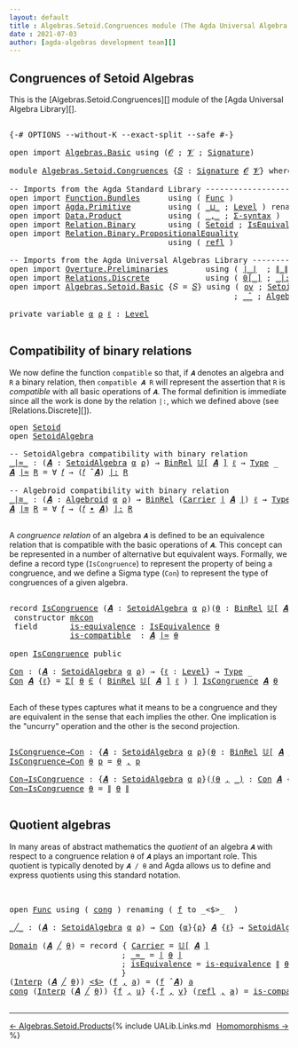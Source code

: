 ```yaml
---
layout: default
title : Algebras.Setoid.Congruences module (The Agda Universal Algebra Library)
date : 2021-07-03
author: [agda-algebras development team][]
---
```


## <a id="congruences-of-setoidalgebras">Congruences of Setoid Algebras</a>

This is the [Algebras.Setoid.Congruences][] module of the [Agda Universal Algebra Library][].

<pre class="Agda">

<a id="353" class="Symbol">{-#</a> <a id="357" class="Keyword">OPTIONS</a> <a id="365" class="Pragma">--without-K</a> <a id="377" class="Pragma">--exact-split</a> <a id="391" class="Pragma">--safe</a> <a id="398" class="Symbol">#-}</a>

<a id="403" class="Keyword">open</a> <a id="408" class="Keyword">import</a> <a id="415" href="Algebras.Basic.html" class="Module">Algebras.Basic</a> <a id="430" class="Keyword">using</a> <a id="436" class="Symbol">(</a><a id="437" href="Algebras.Basic.html#1139" class="Generalizable">𝓞</a> <a id="439" class="Symbol">;</a> <a id="441" href="Algebras.Basic.html#1141" class="Generalizable">𝓥</a> <a id="443" class="Symbol">;</a> <a id="445" href="Algebras.Basic.html#3865" class="Function">Signature</a><a id="454" class="Symbol">)</a>

<a id="457" class="Keyword">module</a> <a id="464" href="Algebras.Setoid.Congruences.html" class="Module">Algebras.Setoid.Congruences</a> <a id="492" class="Symbol">{</a><a id="493" href="Algebras.Setoid.Congruences.html#493" class="Bound">𝑆</a> <a id="495" class="Symbol">:</a> <a id="497" href="Algebras.Basic.html#3865" class="Function">Signature</a> <a id="507" href="Algebras.Basic.html#1139" class="Generalizable">𝓞</a> <a id="509" href="Algebras.Basic.html#1141" class="Generalizable">𝓥</a><a id="510" class="Symbol">}</a> <a id="512" class="Keyword">where</a>

<a id="519" class="Comment">-- Imports from the Agda Standard Library ---------------------------------------</a>
<a id="601" class="Keyword">open</a> <a id="606" class="Keyword">import</a> <a id="613" href="Function.Bundles.html" class="Module">Function.Bundles</a>      <a id="635" class="Keyword">using</a> <a id="641" class="Symbol">(</a> <a id="643" href="Function.Bundles.html#1868" class="Record">Func</a> <a id="648" class="Symbol">)</a>
<a id="650" class="Keyword">open</a> <a id="655" class="Keyword">import</a> <a id="662" href="Agda.Primitive.html" class="Module">Agda.Primitive</a>        <a id="684" class="Keyword">using</a> <a id="690" class="Symbol">(</a> <a id="692" href="Agda.Primitive.html#810" class="Primitive Operator">_⊔_</a> <a id="696" class="Symbol">;</a> <a id="698" href="Agda.Primitive.html#597" class="Postulate">Level</a> <a id="704" class="Symbol">)</a> <a id="706" class="Keyword">renaming</a> <a id="715" class="Symbol">(</a> <a id="717" href="Agda.Primitive.html#326" class="Primitive">Set</a> <a id="721" class="Symbol">to</a> <a id="724" class="Primitive">Type</a> <a id="729" class="Symbol">)</a>
<a id="731" class="Keyword">open</a> <a id="736" class="Keyword">import</a> <a id="743" href="Data.Product.html" class="Module">Data.Product</a>          <a id="765" class="Keyword">using</a> <a id="771" class="Symbol">(</a> <a id="773" href="Agda.Builtin.Sigma.html#236" class="InductiveConstructor Operator">_,_</a> <a id="777" class="Symbol">;</a> <a id="779" href="Data.Product.html#916" class="Function">Σ-syntax</a> <a id="788" class="Symbol">)</a>
<a id="790" class="Keyword">open</a> <a id="795" class="Keyword">import</a> <a id="802" href="Relation.Binary.html" class="Module">Relation.Binary</a>       <a id="824" class="Keyword">using</a> <a id="830" class="Symbol">(</a> <a id="832" href="Relation.Binary.Bundles.html#1009" class="Record">Setoid</a> <a id="839" class="Symbol">;</a> <a id="841" href="Relation.Binary.Structures.html#1522" class="Record">IsEquivalence</a> <a id="855" class="Symbol">)</a> <a id="857" class="Keyword">renaming</a> <a id="866" class="Symbol">(</a> <a id="868" href="Relation.Binary.Core.html#882" class="Function">Rel</a> <a id="872" class="Symbol">to</a> <a id="875" class="Function">BinRel</a> <a id="882" class="Symbol">)</a>
<a id="884" class="Keyword">open</a> <a id="889" class="Keyword">import</a> <a id="896" href="Relation.Binary.PropositionalEquality.html" class="Module">Relation.Binary.PropositionalEquality</a>
                                  <a id="968" class="Keyword">using</a> <a id="974" class="Symbol">(</a> <a id="976" href="Agda.Builtin.Equality.html#208" class="InductiveConstructor">refl</a> <a id="981" class="Symbol">)</a>

<a id="984" class="Comment">-- Imports from the Agda Universal Algebras Library ------------------------------</a>
<a id="1067" class="Keyword">open</a> <a id="1072" class="Keyword">import</a> <a id="1079" href="Overture.Preliminaries.html" class="Module">Overture.Preliminaries</a>        <a id="1109" class="Keyword">using</a> <a id="1115" class="Symbol">(</a> <a id="1117" href="Overture.Preliminaries.html#4524" class="Function Operator">∣_∣</a>  <a id="1122" class="Symbol">;</a> <a id="1124" href="Overture.Preliminaries.html#4562" class="Function Operator">∥_∥</a>  <a id="1129" class="Symbol">)</a>
<a id="1131" class="Keyword">open</a> <a id="1136" class="Keyword">import</a> <a id="1143" href="Relations.Discrete.html" class="Module">Relations.Discrete</a>            <a id="1173" class="Keyword">using</a> <a id="1179" class="Symbol">(</a> <a id="1181" href="Relations.Discrete.html#4183" class="Function Operator">0[_]</a> <a id="1186" class="Symbol">;</a> <a id="1188" href="Relations.Discrete.html#6528" class="Function Operator">_|:_</a> <a id="1193" class="Symbol">)</a>
<a id="1195" class="Keyword">open</a> <a id="1200" class="Keyword">import</a> <a id="1207" href="Algebras.Setoid.Basic.html" class="Module">Algebras.Setoid.Basic</a> <a id="1229" class="Symbol">{</a><a id="1230" class="Argument">𝑆</a> <a id="1232" class="Symbol">=</a> <a id="1234" href="Algebras.Setoid.Congruences.html#493" class="Bound">𝑆</a><a id="1235" class="Symbol">}</a> <a id="1237" class="Keyword">using</a> <a id="1243" class="Symbol">(</a> <a id="1245" href="Algebras.Setoid.Basic.html#1148" class="Function">ov</a> <a id="1248" class="Symbol">;</a> <a id="1250" href="Algebras.Setoid.Basic.html#3236" class="Record">SetoidAlgebra</a> <a id="1264" class="Symbol">;</a> <a id="1266" href="Algebras.Setoid.Basic.html#3899" class="Function Operator">𝕌[_]</a>
                                                <a id="1319" class="Symbol">;</a> <a id="1321" href="Algebras.Setoid.Basic.html#4531" class="Function Operator">_̂_</a> <a id="1325" class="Symbol">;</a> <a id="1327" href="Algebras.Setoid.Basic.html#2771" class="Function">Algebroid</a> <a id="1337" class="Symbol">;</a> <a id="1339" href="Algebras.Setoid.Basic.html#4393" class="Function Operator">_∙_</a> <a id="1343" class="Symbol">)</a>

<a id="1346" class="Keyword">private</a> <a id="1354" class="Keyword">variable</a> <a id="1363" href="Algebras.Setoid.Congruences.html#1363" class="Generalizable">α</a> <a id="1365" href="Algebras.Setoid.Congruences.html#1365" class="Generalizable">ρ</a> <a id="1367" href="Algebras.Setoid.Congruences.html#1367" class="Generalizable">ℓ</a> <a id="1369" class="Symbol">:</a> <a id="1371" href="Agda.Primitive.html#597" class="Postulate">Level</a>

</pre>

## <a id="compatibility-of-binary-relations">Compatibility of binary relations</a>

We now define the function `compatible` so that, if `𝑨` denotes an algebra and `R` a binary relation, then `compatible 𝑨 R` will represent the assertion that `R` is *compatible* with all basic operations of `𝑨`. The formal definition is immediate since all the work is done by the relation `|:`, which we defined above (see [Relations.Discrete][]).

<pre class="Agda">
<a id="1837" class="Keyword">open</a> <a id="1842" href="Relation.Binary.Bundles.html#1009" class="Module">Setoid</a>
<a id="1849" class="Keyword">open</a> <a id="1854" href="Algebras.Setoid.Basic.html#3236" class="Module">SetoidAlgebra</a>

<a id="1869" class="Comment">-- SetoidAlgebra compatibility with binary relation</a>
<a id="_∣≈_"></a><a id="1921" href="Algebras.Setoid.Congruences.html#1921" class="Function Operator">_∣≈_</a> <a id="1926" class="Symbol">:</a> <a id="1928" class="Symbol">(</a><a id="1929" href="Algebras.Setoid.Congruences.html#1929" class="Bound">𝑨</a> <a id="1931" class="Symbol">:</a> <a id="1933" href="Algebras.Setoid.Basic.html#3236" class="Record">SetoidAlgebra</a> <a id="1947" href="Algebras.Setoid.Congruences.html#1363" class="Generalizable">α</a> <a id="1949" href="Algebras.Setoid.Congruences.html#1365" class="Generalizable">ρ</a><a id="1950" class="Symbol">)</a> <a id="1952" class="Symbol">→</a> <a id="1954" href="Algebras.Setoid.Congruences.html#875" class="Function">BinRel</a> <a id="1961" href="Algebras.Setoid.Basic.html#3899" class="Function Operator">𝕌[</a> <a id="1964" href="Algebras.Setoid.Congruences.html#1929" class="Bound">𝑨</a> <a id="1966" href="Algebras.Setoid.Basic.html#3899" class="Function Operator">]</a> <a id="1968" href="Algebras.Setoid.Congruences.html#1367" class="Generalizable">ℓ</a> <a id="1970" class="Symbol">→</a> <a id="1972" href="Algebras.Setoid.Congruences.html#724" class="Primitive">Type</a> <a id="1977" class="Symbol">_</a>
<a id="1979" href="Algebras.Setoid.Congruences.html#1979" class="Bound">𝑨</a> <a id="1981" href="Algebras.Setoid.Congruences.html#1921" class="Function Operator">∣≈</a> <a id="1984" href="Algebras.Setoid.Congruences.html#1984" class="Bound">R</a> <a id="1986" class="Symbol">=</a> <a id="1988" class="Symbol">∀</a> <a id="1990" href="Algebras.Setoid.Congruences.html#1990" class="Bound">𝑓</a> <a id="1992" class="Symbol">→</a> <a id="1994" class="Symbol">(</a><a id="1995" href="Algebras.Setoid.Congruences.html#1990" class="Bound">𝑓</a> <a id="1997" href="Algebras.Setoid.Basic.html#4531" class="Function Operator">̂</a> <a id="1999" href="Algebras.Setoid.Congruences.html#1979" class="Bound">𝑨</a><a id="2000" class="Symbol">)</a> <a id="2002" href="Relations.Discrete.html#6528" class="Function Operator">|:</a> <a id="2005" href="Algebras.Setoid.Congruences.html#1984" class="Bound">R</a>

<a id="2008" class="Comment">-- Algebroid compatibility with binary relation</a>
<a id="_∣≋_"></a><a id="2056" href="Algebras.Setoid.Congruences.html#2056" class="Function Operator">_∣≋_</a> <a id="2061" class="Symbol">:</a> <a id="2063" class="Symbol">(</a><a id="2064" href="Algebras.Setoid.Congruences.html#2064" class="Bound">𝑨</a> <a id="2066" class="Symbol">:</a> <a id="2068" href="Algebras.Setoid.Basic.html#2771" class="Function">Algebroid</a> <a id="2078" href="Algebras.Setoid.Congruences.html#1363" class="Generalizable">α</a> <a id="2080" href="Algebras.Setoid.Congruences.html#1365" class="Generalizable">ρ</a><a id="2081" class="Symbol">)</a> <a id="2083" class="Symbol">→</a> <a id="2085" href="Algebras.Setoid.Congruences.html#875" class="Function">BinRel</a> <a id="2092" class="Symbol">(</a><a id="2093" href="Relation.Binary.Bundles.html#1072" class="Field">Carrier</a> <a id="2101" href="Overture.Preliminaries.html#4524" class="Function Operator">∣</a> <a id="2103" href="Algebras.Setoid.Congruences.html#2064" class="Bound">𝑨</a> <a id="2105" href="Overture.Preliminaries.html#4524" class="Function Operator">∣</a><a id="2106" class="Symbol">)</a> <a id="2108" href="Algebras.Setoid.Congruences.html#1367" class="Generalizable">ℓ</a> <a id="2110" class="Symbol">→</a> <a id="2112" href="Algebras.Setoid.Congruences.html#724" class="Primitive">Type</a> <a id="2117" class="Symbol">_</a>
<a id="2119" href="Algebras.Setoid.Congruences.html#2119" class="Bound">𝑨</a> <a id="2121" href="Algebras.Setoid.Congruences.html#2056" class="Function Operator">∣≋</a> <a id="2124" href="Algebras.Setoid.Congruences.html#2124" class="Bound">R</a> <a id="2126" class="Symbol">=</a> <a id="2128" class="Symbol">∀</a> <a id="2130" href="Algebras.Setoid.Congruences.html#2130" class="Bound">𝑓</a> <a id="2132" class="Symbol">→</a> <a id="2134" class="Symbol">(</a><a id="2135" href="Algebras.Setoid.Congruences.html#2130" class="Bound">𝑓</a> <a id="2137" href="Algebras.Setoid.Basic.html#4393" class="Function Operator">∙</a> <a id="2139" href="Algebras.Setoid.Congruences.html#2119" class="Bound">𝑨</a><a id="2140" class="Symbol">)</a> <a id="2142" href="Relations.Discrete.html#6528" class="Function Operator">|:</a> <a id="2145" href="Algebras.Setoid.Congruences.html#2124" class="Bound">R</a>

</pre>


A *congruence relation* of an algebra `𝑨` is defined to be an equivalence relation that is compatible with the basic operations of `𝑨`.  This concept can be represented in a number of alternative but equivalent ways.
Formally, we define a record type (`IsCongruence`) to represent the property of being a congruence, and we define a Sigma type (`Con`) to represent the type of congruences of a given algebra.

<pre class="Agda">

<a id="2585" class="Keyword">record</a> <a id="IsCongruence"></a><a id="2592" href="Algebras.Setoid.Congruences.html#2592" class="Record">IsCongruence</a> <a id="2605" class="Symbol">(</a><a id="2606" href="Algebras.Setoid.Congruences.html#2606" class="Bound">𝑨</a> <a id="2608" class="Symbol">:</a> <a id="2610" href="Algebras.Setoid.Basic.html#3236" class="Record">SetoidAlgebra</a> <a id="2624" href="Algebras.Setoid.Congruences.html#1363" class="Generalizable">α</a> <a id="2626" href="Algebras.Setoid.Congruences.html#1365" class="Generalizable">ρ</a><a id="2627" class="Symbol">)(</a><a id="2629" href="Algebras.Setoid.Congruences.html#2629" class="Bound">θ</a> <a id="2631" class="Symbol">:</a> <a id="2633" href="Algebras.Setoid.Congruences.html#875" class="Function">BinRel</a> <a id="2640" href="Algebras.Setoid.Basic.html#3899" class="Function Operator">𝕌[</a> <a id="2643" href="Algebras.Setoid.Congruences.html#2606" class="Bound">𝑨</a> <a id="2645" href="Algebras.Setoid.Basic.html#3899" class="Function Operator">]</a> <a id="2647" href="Algebras.Setoid.Congruences.html#1367" class="Generalizable">ℓ</a><a id="2648" class="Symbol">)</a> <a id="2650" class="Symbol">:</a> <a id="2652" href="Algebras.Setoid.Congruences.html#724" class="Primitive">Type</a> <a id="2657" class="Symbol">(</a><a id="2658" href="Algebras.Setoid.Basic.html#1148" class="Function">ov</a> <a id="2661" href="Algebras.Setoid.Congruences.html#2647" class="Bound">ℓ</a> <a id="2663" href="Agda.Primitive.html#810" class="Primitive Operator">⊔</a> <a id="2665" href="Algebras.Setoid.Congruences.html#2624" class="Bound">α</a><a id="2666" class="Symbol">)</a>  <a id="2669" class="Keyword">where</a>
 <a id="2676" class="Keyword">constructor</a> <a id="mkcon"></a><a id="2688" href="Algebras.Setoid.Congruences.html#2688" class="InductiveConstructor">mkcon</a>
 <a id="2695" class="Keyword">field</a>       <a id="IsCongruence.is-equivalence"></a><a id="2707" href="Algebras.Setoid.Congruences.html#2707" class="Field">is-equivalence</a> <a id="2722" class="Symbol">:</a> <a id="2724" href="Relation.Binary.Structures.html#1522" class="Record">IsEquivalence</a> <a id="2738" href="Algebras.Setoid.Congruences.html#2629" class="Bound">θ</a>
             <a id="IsCongruence.is-compatible"></a><a id="2753" href="Algebras.Setoid.Congruences.html#2753" class="Field">is-compatible</a>  <a id="2768" class="Symbol">:</a> <a id="2770" href="Algebras.Setoid.Congruences.html#2606" class="Bound">𝑨</a> <a id="2772" href="Algebras.Setoid.Congruences.html#1921" class="Function Operator">∣≈</a> <a id="2775" href="Algebras.Setoid.Congruences.html#2629" class="Bound">θ</a>

<a id="2778" class="Keyword">open</a> <a id="2783" href="Algebras.Setoid.Congruences.html#2592" class="Module">IsCongruence</a> <a id="2796" class="Keyword">public</a>

<a id="Con"></a><a id="2804" href="Algebras.Setoid.Congruences.html#2804" class="Function">Con</a> <a id="2808" class="Symbol">:</a> <a id="2810" class="Symbol">(</a><a id="2811" href="Algebras.Setoid.Congruences.html#2811" class="Bound">𝑨</a> <a id="2813" class="Symbol">:</a> <a id="2815" href="Algebras.Setoid.Basic.html#3236" class="Record">SetoidAlgebra</a> <a id="2829" href="Algebras.Setoid.Congruences.html#1363" class="Generalizable">α</a> <a id="2831" href="Algebras.Setoid.Congruences.html#1365" class="Generalizable">ρ</a><a id="2832" class="Symbol">)</a> <a id="2834" class="Symbol">→</a> <a id="2836" class="Symbol">{</a><a id="2837" href="Algebras.Setoid.Congruences.html#2837" class="Bound">ℓ</a> <a id="2839" class="Symbol">:</a> <a id="2841" href="Agda.Primitive.html#597" class="Postulate">Level</a><a id="2846" class="Symbol">}</a> <a id="2848" class="Symbol">→</a> <a id="2850" href="Algebras.Setoid.Congruences.html#724" class="Primitive">Type</a> <a id="2855" class="Symbol">_</a>
<a id="2857" href="Algebras.Setoid.Congruences.html#2804" class="Function">Con</a> <a id="2861" href="Algebras.Setoid.Congruences.html#2861" class="Bound">𝑨</a> <a id="2863" class="Symbol">{</a><a id="2864" href="Algebras.Setoid.Congruences.html#2864" class="Bound">ℓ</a><a id="2865" class="Symbol">}</a> <a id="2867" class="Symbol">=</a> <a id="2869" href="Data.Product.html#916" class="Function">Σ[</a> <a id="2872" href="Algebras.Setoid.Congruences.html#2872" class="Bound">θ</a> <a id="2874" href="Data.Product.html#916" class="Function">∈</a> <a id="2876" class="Symbol">(</a> <a id="2878" href="Algebras.Setoid.Congruences.html#875" class="Function">BinRel</a> <a id="2885" href="Algebras.Setoid.Basic.html#3899" class="Function Operator">𝕌[</a> <a id="2888" href="Algebras.Setoid.Congruences.html#2861" class="Bound">𝑨</a> <a id="2890" href="Algebras.Setoid.Basic.html#3899" class="Function Operator">]</a> <a id="2892" href="Algebras.Setoid.Congruences.html#2864" class="Bound">ℓ</a> <a id="2894" class="Symbol">)</a> <a id="2896" href="Data.Product.html#916" class="Function">]</a> <a id="2898" href="Algebras.Setoid.Congruences.html#2592" class="Record">IsCongruence</a> <a id="2911" href="Algebras.Setoid.Congruences.html#2861" class="Bound">𝑨</a> <a id="2913" href="Algebras.Setoid.Congruences.html#2872" class="Bound">θ</a>

</pre>

Each of these types captures what it means to be a congruence and they are equivalent in the sense that each implies the other. One implication is the "uncurry" operation and the other is the second projection.

<pre class="Agda">

<a id="IsCongruence→Con"></a><a id="3154" href="Algebras.Setoid.Congruences.html#3154" class="Function">IsCongruence→Con</a> <a id="3171" class="Symbol">:</a> <a id="3173" class="Symbol">{</a><a id="3174" href="Algebras.Setoid.Congruences.html#3174" class="Bound">𝑨</a> <a id="3176" class="Symbol">:</a> <a id="3178" href="Algebras.Setoid.Basic.html#3236" class="Record">SetoidAlgebra</a> <a id="3192" href="Algebras.Setoid.Congruences.html#1363" class="Generalizable">α</a> <a id="3194" href="Algebras.Setoid.Congruences.html#1365" class="Generalizable">ρ</a><a id="3195" class="Symbol">}(</a><a id="3197" href="Algebras.Setoid.Congruences.html#3197" class="Bound">θ</a> <a id="3199" class="Symbol">:</a> <a id="3201" href="Algebras.Setoid.Congruences.html#875" class="Function">BinRel</a> <a id="3208" href="Algebras.Setoid.Basic.html#3899" class="Function Operator">𝕌[</a> <a id="3211" href="Algebras.Setoid.Congruences.html#3174" class="Bound">𝑨</a> <a id="3213" href="Algebras.Setoid.Basic.html#3899" class="Function Operator">]</a> <a id="3215" href="Algebras.Setoid.Congruences.html#1367" class="Generalizable">ℓ</a><a id="3216" class="Symbol">)</a> <a id="3218" class="Symbol">→</a> <a id="3220" href="Algebras.Setoid.Congruences.html#2592" class="Record">IsCongruence</a> <a id="3233" href="Algebras.Setoid.Congruences.html#3174" class="Bound">𝑨</a> <a id="3235" href="Algebras.Setoid.Congruences.html#3197" class="Bound">θ</a> <a id="3237" class="Symbol">→</a> <a id="3239" href="Algebras.Setoid.Congruences.html#2804" class="Function">Con</a> <a id="3243" href="Algebras.Setoid.Congruences.html#3174" class="Bound">𝑨</a>
<a id="3245" href="Algebras.Setoid.Congruences.html#3154" class="Function">IsCongruence→Con</a> <a id="3262" href="Algebras.Setoid.Congruences.html#3262" class="Bound">θ</a> <a id="3264" href="Algebras.Setoid.Congruences.html#3264" class="Bound">p</a> <a id="3266" class="Symbol">=</a> <a id="3268" href="Algebras.Setoid.Congruences.html#3262" class="Bound">θ</a> <a id="3270" href="Agda.Builtin.Sigma.html#236" class="InductiveConstructor Operator">,</a> <a id="3272" href="Algebras.Setoid.Congruences.html#3264" class="Bound">p</a>

<a id="Con→IsCongruence"></a><a id="3275" href="Algebras.Setoid.Congruences.html#3275" class="Function">Con→IsCongruence</a> <a id="3292" class="Symbol">:</a> <a id="3294" class="Symbol">{</a><a id="3295" href="Algebras.Setoid.Congruences.html#3295" class="Bound">𝑨</a> <a id="3297" class="Symbol">:</a> <a id="3299" href="Algebras.Setoid.Basic.html#3236" class="Record">SetoidAlgebra</a> <a id="3313" href="Algebras.Setoid.Congruences.html#1363" class="Generalizable">α</a> <a id="3315" href="Algebras.Setoid.Congruences.html#1365" class="Generalizable">ρ</a><a id="3316" class="Symbol">}(</a><a id="3318" href="Algebras.Setoid.Congruences.html#3318" class="Bound">(</a><a id="3319" href="Algebras.Setoid.Congruences.html#3319" class="Bound">θ</a> <a id="3321" href="Agda.Builtin.Sigma.html#236" class="InductiveConstructor Operator">,</a> <a id="3323" href="Algebras.Setoid.Congruences.html#3318" class="Bound">_)</a> <a id="3326" class="Symbol">:</a> <a id="3328" href="Algebras.Setoid.Congruences.html#2804" class="Function">Con</a> <a id="3332" href="Algebras.Setoid.Congruences.html#3295" class="Bound">𝑨</a> <a id="3334" class="Symbol">{</a><a id="3335" href="Algebras.Setoid.Congruences.html#1367" class="Generalizable">ℓ</a><a id="3336" class="Symbol">})</a> <a id="3339" class="Symbol">→</a> <a id="3341" href="Algebras.Setoid.Congruences.html#2592" class="Record">IsCongruence</a> <a id="3354" href="Algebras.Setoid.Congruences.html#3295" class="Bound">𝑨</a> <a id="3356" href="Algebras.Setoid.Congruences.html#3319" class="Bound">θ</a>
<a id="3358" href="Algebras.Setoid.Congruences.html#3275" class="Function">Con→IsCongruence</a> <a id="3375" href="Algebras.Setoid.Congruences.html#3375" class="Bound">θ</a> <a id="3377" class="Symbol">=</a> <a id="3379" href="Overture.Preliminaries.html#4562" class="Function Operator">∥</a> <a id="3381" href="Algebras.Setoid.Congruences.html#3375" class="Bound">θ</a> <a id="3383" href="Overture.Preliminaries.html#4562" class="Function Operator">∥</a>

</pre>


## <a id="quotient-algebras">Quotient algebras</a>

In many areas of abstract mathematics the *quotient* of an algebra `𝑨` with respect to a congruence relation `θ` of `𝑨` plays an important role. This quotient is typically denoted by `𝑨 / θ` and Agda allows us to define and express quotients using this standard notation.

<pre class="Agda">


<a id="3739" class="Keyword">open</a> <a id="3744" href="Function.Bundles.html#1868" class="Module">Func</a> <a id="3749" class="Keyword">using</a> <a id="3755" class="Symbol">(</a> <a id="3757" href="Function.Bundles.html#1938" class="Field">cong</a> <a id="3762" class="Symbol">)</a> <a id="3764" class="Keyword">renaming</a> <a id="3773" class="Symbol">(</a> <a id="3775" href="Function.Bundles.html#1919" class="Field">f</a> <a id="3777" class="Symbol">to</a> <a id="3780" class="Field">_&lt;$&gt;_</a>  <a id="3787" class="Symbol">)</a>

<a id="_╱_"></a><a id="3790" href="Algebras.Setoid.Congruences.html#3790" class="Function Operator">_╱_</a> <a id="3794" class="Symbol">:</a> <a id="3796" class="Symbol">(</a><a id="3797" href="Algebras.Setoid.Congruences.html#3797" class="Bound">𝑨</a> <a id="3799" class="Symbol">:</a> <a id="3801" href="Algebras.Setoid.Basic.html#3236" class="Record">SetoidAlgebra</a> <a id="3815" href="Algebras.Setoid.Congruences.html#1363" class="Generalizable">α</a> <a id="3817" href="Algebras.Setoid.Congruences.html#1365" class="Generalizable">ρ</a><a id="3818" class="Symbol">)</a> <a id="3820" class="Symbol">→</a> <a id="3822" href="Algebras.Setoid.Congruences.html#2804" class="Function">Con</a> <a id="3826" class="Symbol">{</a><a id="3827" href="Algebras.Setoid.Congruences.html#1363" class="Generalizable">α</a><a id="3828" class="Symbol">}{</a><a id="3830" href="Algebras.Setoid.Congruences.html#1365" class="Generalizable">ρ</a><a id="3831" class="Symbol">}</a> <a id="3833" href="Algebras.Setoid.Congruences.html#3797" class="Bound">𝑨</a> <a id="3835" class="Symbol">{</a><a id="3836" href="Algebras.Setoid.Congruences.html#1367" class="Generalizable">ℓ</a><a id="3837" class="Symbol">}</a> <a id="3839" class="Symbol">→</a> <a id="3841" href="Algebras.Setoid.Basic.html#3236" class="Record">SetoidAlgebra</a> <a id="3855" class="Symbol">_</a> <a id="3857" class="Symbol">_</a>

<a id="3860" href="Algebras.Setoid.Basic.html#3299" class="Field">Domain</a> <a id="3867" class="Symbol">(</a><a id="3868" href="Algebras.Setoid.Congruences.html#3868" class="Bound">𝑨</a> <a id="3870" href="Algebras.Setoid.Congruences.html#3790" class="Function Operator">╱</a> <a id="3872" href="Algebras.Setoid.Congruences.html#3872" class="Bound">θ</a><a id="3873" class="Symbol">)</a> <a id="3875" class="Symbol">=</a> <a id="3877" class="Keyword">record</a> <a id="3884" class="Symbol">{</a> <a id="3886" href="Relation.Binary.Bundles.html#1072" class="Field">Carrier</a> <a id="3894" class="Symbol">=</a> <a id="3896" href="Algebras.Setoid.Basic.html#3899" class="Function Operator">𝕌[</a> <a id="3899" href="Algebras.Setoid.Congruences.html#3868" class="Bound">𝑨</a> <a id="3901" href="Algebras.Setoid.Basic.html#3899" class="Function Operator">]</a>
                        <a id="3927" class="Symbol">;</a> <a id="3929" href="Relation.Binary.Bundles.html#1098" class="Field Operator">_≈_</a> <a id="3933" class="Symbol">=</a> <a id="3935" href="Overture.Preliminaries.html#4524" class="Function Operator">∣</a> <a id="3937" href="Algebras.Setoid.Congruences.html#3872" class="Bound">θ</a> <a id="3939" href="Overture.Preliminaries.html#4524" class="Function Operator">∣</a>
                        <a id="3965" class="Symbol">;</a> <a id="3967" href="Relation.Binary.Bundles.html#1132" class="Field">isEquivalence</a> <a id="3981" class="Symbol">=</a> <a id="3983" href="Algebras.Setoid.Congruences.html#2707" class="Field">is-equivalence</a> <a id="3998" href="Overture.Preliminaries.html#4562" class="Function Operator">∥</a> <a id="4000" href="Algebras.Setoid.Congruences.html#3872" class="Bound">θ</a> <a id="4002" href="Overture.Preliminaries.html#4562" class="Function Operator">∥</a>
                        <a id="4028" class="Symbol">}</a>
<a id="4030" class="Symbol">(</a><a id="4031" href="Algebras.Setoid.Basic.html#3321" class="Field">Interp</a> <a id="4038" class="Symbol">(</a><a id="4039" href="Algebras.Setoid.Congruences.html#4039" class="Bound">𝑨</a> <a id="4041" href="Algebras.Setoid.Congruences.html#3790" class="Function Operator">╱</a> <a id="4043" href="Algebras.Setoid.Congruences.html#4043" class="Bound">θ</a><a id="4044" class="Symbol">))</a> <a id="4047" href="Algebras.Setoid.Congruences.html#3780" class="Field Operator">&lt;$&gt;</a> <a id="4051" class="Symbol">(</a><a id="4052" href="Algebras.Setoid.Congruences.html#4052" class="Bound">f</a> <a id="4054" href="Agda.Builtin.Sigma.html#236" class="InductiveConstructor Operator">,</a> <a id="4056" href="Algebras.Setoid.Congruences.html#4056" class="Bound">a</a><a id="4057" class="Symbol">)</a> <a id="4059" class="Symbol">=</a> <a id="4061" class="Symbol">(</a><a id="4062" href="Algebras.Setoid.Congruences.html#4052" class="Bound">f</a> <a id="4064" href="Algebras.Setoid.Basic.html#4531" class="Function Operator">̂</a> <a id="4066" href="Algebras.Setoid.Congruences.html#4039" class="Bound">𝑨</a><a id="4067" class="Symbol">)</a> <a id="4069" href="Algebras.Setoid.Congruences.html#4056" class="Bound">a</a>
<a id="4071" href="Function.Bundles.html#1938" class="Field">cong</a> <a id="4076" class="Symbol">(</a><a id="4077" href="Algebras.Setoid.Basic.html#3321" class="Field">Interp</a> <a id="4084" class="Symbol">(</a><a id="4085" href="Algebras.Setoid.Congruences.html#4085" class="Bound">𝑨</a> <a id="4087" href="Algebras.Setoid.Congruences.html#3790" class="Function Operator">╱</a> <a id="4089" href="Algebras.Setoid.Congruences.html#4089" class="Bound">θ</a><a id="4090" class="Symbol">))</a> <a id="4093" class="Symbol">{</a><a id="4094" href="Algebras.Setoid.Congruences.html#4094" class="Bound">f</a> <a id="4096" href="Agda.Builtin.Sigma.html#236" class="InductiveConstructor Operator">,</a> <a id="4098" href="Algebras.Setoid.Congruences.html#4098" class="Bound">u</a><a id="4099" class="Symbol">}</a> <a id="4101" class="Symbol">{</a><a id="4102" class="DottedPattern Symbol">.</a><a id="4103" href="Algebras.Setoid.Congruences.html#4094" class="DottedPattern Bound">f</a> <a id="4105" href="Agda.Builtin.Sigma.html#236" class="InductiveConstructor Operator">,</a> <a id="4107" href="Algebras.Setoid.Congruences.html#4107" class="Bound">v</a><a id="4108" class="Symbol">}</a> <a id="4110" class="Symbol">(</a><a id="4111" href="Agda.Builtin.Equality.html#208" class="InductiveConstructor">refl</a> <a id="4116" href="Agda.Builtin.Sigma.html#236" class="InductiveConstructor Operator">,</a> <a id="4118" href="Algebras.Setoid.Congruences.html#4118" class="Bound">a</a><a id="4119" class="Symbol">)</a> <a id="4121" class="Symbol">=</a> <a id="4123" href="Algebras.Setoid.Congruences.html#2753" class="Field">is-compatible</a>  <a id="4138" href="Overture.Preliminaries.html#4562" class="Function Operator">∥</a> <a id="4140" href="Algebras.Setoid.Congruences.html#4089" class="Bound">θ</a> <a id="4142" href="Overture.Preliminaries.html#4562" class="Function Operator">∥</a> <a id="4144" href="Algebras.Setoid.Congruences.html#4094" class="Bound">f</a> <a id="4146" href="Algebras.Setoid.Congruences.html#4118" class="Bound">a</a>

</pre>

--------------------------------------

<span style="float:left;">[← Algebras.Setoid.Products](Algebras.Setoid.Products.html)</span>
<span style="float:right;">[Homomorphisms →](Homomorphisms.html)</span>

{% include UALib.Links.md %}


[agda-algebras development team]: https://github.com/ualib/agda-algebras#the-agda-algebras-development-team






